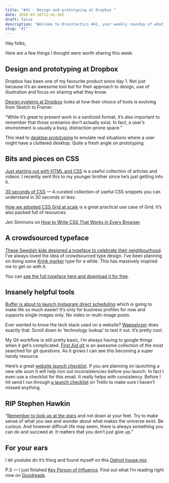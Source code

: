 ```yaml
---
title: "#41 - Design and prototyping at Dropbox "
date: 2018-03-16T12:41:16Z
draft: false
description: "Welcome to Braintactics #41, your weekly roundup of what’s happening in design, code and typography."
slug: "41"
---
```


Hey folks,

Here are a few things I thought were worth sharing this week.

## Design and prototyping at Dropbox

Dropbox has been one of my favourite product since day 1. Not just because it’s an awesome tool but for their approach to design, use of illustration and focus on sharing what they know.

[Design systems at Dropbox](https://blog.framer.com/design-systems-at-dropbox-bb6e4b20f617) looks at how their choice of tools is evolving from Sketch to Framer.

“While it’s great to present work in a sanitized format, it’s also important to remember that those scenarios don’t actually exist. In fact, a user’s environment is usually a busy, distraction-prone space.”

This lead to [desktop prototyping](https://medium.com/dropbox-design/desktop-prototyping-a6004fb5598a) to emulate real situations where a user might have a cluttered desktop. Quite a fresh angle on prototyping.

## Bits and pieces on CSS

[Just starting out with HTML and CSS](https://css-tricks.com/guides/beginner/) is a useful collection of articles and videos. I recently sent this to my younger brother since he’s just getting into it.

[30 seconds of CSS](https://atomiks.github.io/30-seconds-of-css/) — A curated collection of useful CSS snippets you can understand in 30 seconds or less.

[How we adopted CSS Grid at scale](https://julian.is/article/css-grid-at-scale/) is a great practical use case of Grid. It’s also packed full of resources.

Jen Simmons on [How to Write CSS That Works in Every Browser](https://hacks.mozilla.org/2018/03/how-to-write-css-that-works-in-every-browser-even-the-old-ones/).

## A crowdsourced typeface

[These Swedish kids designed a typeface to celebrate their neighbourhood](https://www.itsnicethat.com/articles/goran-soderstrom-daniela-juvall-ostberga-typography-130318). I’ve always loved the idea of crowdsourced type design. I’ve been planning on doing some [Krink marker](https://www.google.co.uk/search?q=Krink+marker&source=lnms&tbm=isch&sa=X&ved=0ahUKEwjto7C7yvDZAhUKesAKHZNjA8gQ_AUICygC&biw=1659&bih=794) type for a while. This has massively inspired me to get on with it.

You can [see the full typeface here and download it for free](http://www.ostbergatype.se/).

## Insanely helpful tools

[Buffer is about to launch Instagram direct scheduling](https://twitter.com/joelgascoigne/status/974410296042360832) which is going to make life so much easier! It’s only for business profiles for now and supports single images only. No video or multi-image posts.

Ever wanted to know the tech stack used on a website? [Wappalyzer](https://www.wappalyzer.com/) does exactly that. Scroll down to ‘technology lookup’ to test it out. It’s pretty cool.

My Git workflow is still pretty basic, I’m always having to google things when it get’s complicated. [First Aid git](http://firstaidgit.io/#/) is an awesome collection of the most searched for git questions. As it grows I can see this becoming a super handy resource.

Here’s a great [website launch checklist](https://humaan.com/checklist/). If you are planning on launching a new site soon it will help iron out inconsistencies before you launch. In fact I even use a checklist for this email. It really helps with consistency. Before I hit send I run through [a launch checklist](https://trello.com/c/wBbMK3hp/194-brain-tactics-41) on Trello to make sure I haven’t missed anything.

## RIP Stephen Hawkin

“[Remember to look up at the stars](https://www.instagram.com/p/BgT24zMlFdV/?taken-by=typeservices) and not down at your feet. Try to make sense of what you see and wonder about what makes the universe exist. Be curious. And however difficult life may seem, there is always something you can do and succeed at. It matters that you don’t just give up.”

## For your ears

I let youtube do it’s thing and found myself on this [Detroit house mix](https://www.youtube.com/watch?v=5ZUWIEXROKY).

P.S — I just finished [Key Person of Influence](https://www.goodreads.com/book/show/23353984-key-person-of-influence-revised-edition). Find out what I’m reading right now on [Goodreads](https://www.goodreads.com/user/show/58722717-harry-cresswell).
